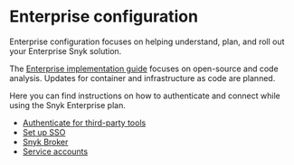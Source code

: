 # Enterprise configuration

Enterprise configuration focuses on helping understand, plan, and roll out your Enterprise Snyk solution.&#x20;

The [Enterprise implementation guide](../implement-snyk/enterprise-implementation-guide/) focuses on open-source and code analysis. Updates for container and infrastructure as code are planned.

Here you can find instructions on how to authenticate and connect while using the Snyk Enterprise plan.

* [Authenticate for third-party tools](authentication-for-third-party-tools.md)
* [Set up SSO](using-single-sign-on-sso-for-authentication/)
* [Snyk Broker](snyk-broker/)
* [Service accounts](service-accounts/)
